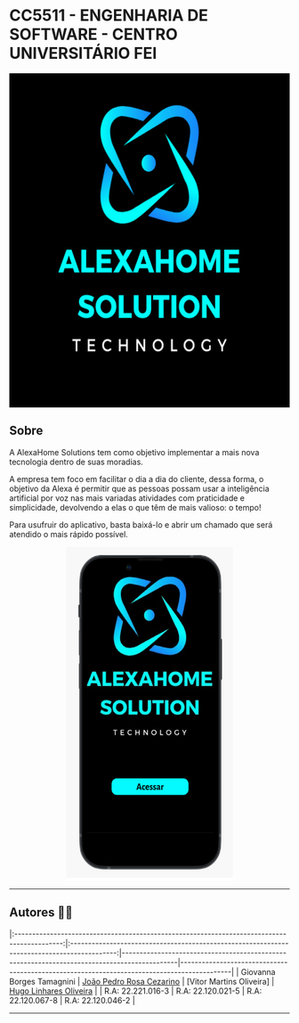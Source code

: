 # CC5511 - ENGENHARIA DE SOFTWARE - CENTRO UNIVERSITÁRIO FEI

<p align="center">
  <img alt="Logo" align="center" src ="https://github.com/Mazzaro0/AlexaHome_Solutions/blob/main/alexahome%20solution.png" width="700" height="600"></img>
<p>

<!-- SOBRE -->
## Sobre
  
A AlexaHome Solutions tem como objetivo implementar a mais nova tecnologia dentro de suas moradias.

A empresa tem foco em facilitar o dia a dia do cliente, dessa forma, o objetivo da Alexa é permitir que as pessoas possam usar a inteligência artificial por voz nas mais variadas atividades com praticidade e simplicidade, devolvendo a elas o que têm de mais valioso: o tempo!

Para usufruir do aplicativo, basta baixá-lo e abrir um chamado que será atendido o mais rápido possível.

<p align="center">
  <img alt="Proto" align="center" src ="https://github.com/Mazzaro0/AlexaHome_Solutions/blob/main/APP.png" width="300" height="600"></img>
<p>

***

<!-- AAUTORES -->
## Autores 👨‍💻
|:-------------------------------------------------------------------------------------------:|:-------------------------------------------------------------------------------------------:|---------------------------------------------------------------------------------------------|--------------------------------------------------------------------------------------------|
| Giovanna Borges Tamagnini                              | [João Pedro Rosa Cezarino](https://github.com/akajhon)                                      | [Vitor Martins Oliveira]                                   | [Hugo Linhares Oliveira](https://github.com/hugolinhareso)                                       |
| R.A: 22.221.016-3                                                                     | R.A: 22.120.021-5                                                                           | R.A: 22.120.067-8                                                                          | R.A: 22.120.046-2                                                                          |
***

